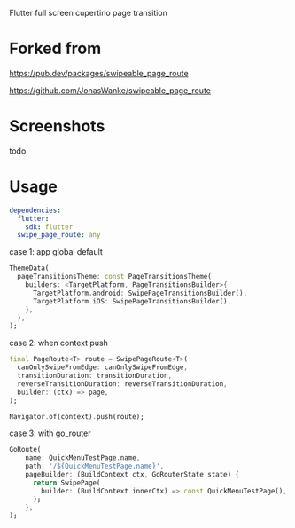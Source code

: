Flutter full screen cupertino page transition

# Forked from
https://pub.dev/packages/swipeable_page_route


https://github.com/JonasWanke/swipeable_page_route

# Screenshots
todo

# Usage
```yaml
dependencies:
  flutter:
    sdk: flutter
  swipe_page_route: any
```

case 1: app global default
```dart
ThemeData(
  pageTransitionsTheme: const PageTransitionsTheme(
    builders: <TargetPlatform, PageTransitionsBuilder>{
      TargetPlatform.android: SwipePageTransitionsBuilder(),
      TargetPlatform.iOS: SwipePageTransitionsBuilder(),
    },
  ),
);
```

case 2: when context push
```dart
final PageRoute<T> route = SwipePageRoute<T>(
  canOnlySwipeFromEdge: canOnlySwipeFromEdge,
  transitionDuration: transitionDuration,
  reverseTransitionDuration: reverseTransitionDuration,
  builder: (ctx) => page,
);

Navigator.of(context).push(route);
```

case 3: with go_router
```dart
GoRoute(
    name: QuickMenuTestPage.name,
    path: '/${QuickMenuTestPage.name}',
    pageBuilder: (BuildContext ctx, GoRouterState state) {
      return SwipePage(
        builder: (BuildContext innerCtx) => const QuickMenuTestPage(),
      );
    },
);
```